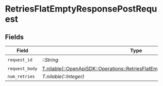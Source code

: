 # RetriesFlatEmptyResponsePostRequest


## Fields

| Field                                                                                                                                              | Type                                                                                                                                               | Required                                                                                                                                           | Description                                                                                                                                        |
| -------------------------------------------------------------------------------------------------------------------------------------------------- | -------------------------------------------------------------------------------------------------------------------------------------------------- | -------------------------------------------------------------------------------------------------------------------------------------------------- | -------------------------------------------------------------------------------------------------------------------------------------------------- |
| `request_id`                                                                                                                                       | *::String*                                                                                                                                         | :heavy_check_mark:                                                                                                                                 | N/A                                                                                                                                                |
| `request_body`                                                                                                                                     | [T.nilable(::OpenApiSDK::Operations::RetriesFlatEmptyResponsePostRequestBody)](../../models/operations/retriesflatemptyresponsepostrequestbody.md) | :heavy_minus_sign:                                                                                                                                 | N/A                                                                                                                                                |
| `num_retries`                                                                                                                                      | *T.nilable(::Integer)*                                                                                                                             | :heavy_minus_sign:                                                                                                                                 | N/A                                                                                                                                                |
